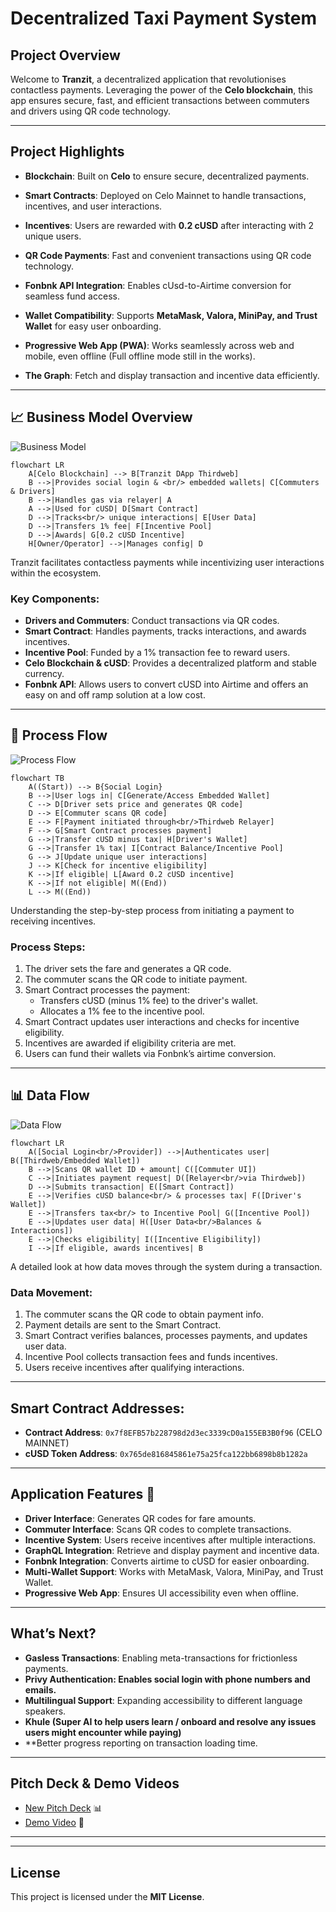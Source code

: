 # Decentralized Taxi Payment System

## **Project Overview**

Welcome to **Tranzit**, a decentralized application that revolutionises contactless payments. Leveraging the power of the **Celo blockchain**, this app ensures secure, fast, and efficient transactions between commuters and drivers using QR code technology.

---

## **Project Highlights**

- **Blockchain**: Built on **Celo** to ensure secure, decentralized payments.
- **Smart Contracts**: Deployed on Celo Mainnet to handle transactions, incentives, and user interactions.
- **Incentives**: Users are rewarded with **0.2 cUSD** after interacting with 2 unique users.
- **QR Code Payments**: Fast and convenient transactions using QR code technology.
- **Fonbnk API Integration**: Enables cUsd-to-Airtime conversion for seamless fund access.
- **Wallet Compatibility**: Supports **MetaMask, Valora, MiniPay, and Trust Wallet** for easy user onboarding.
- **Progressive Web App (PWA)**: Works seamlessly across web and mobile, even offline (Full offline mode still in the works).
- **The Graph**: Fetch and display transaction and incentive data efficiently.

  &#x20;

---

## 📈 **Business Model Overview**
![Business Model](images/BusinnessModel.png)
```mermaid
flowchart LR
    A[Celo Blockchain] --> B[Tranzit DApp Thirdweb]
    B -->|Provides social login & <br/> embedded wallets| C[Commuters & Drivers]
    B -->|Handles gas via relayer| A
    A -->|Used for cUSD| D[Smart Contract]
    D -->|Tracks<br/> unique interactions| E[User Data]
    D -->|Transfers 1% fee| F[Incentive Pool]
    D -->|Awards| G[0.2 cUSD Incentive]
    H[Owner/Operator] -->|Manages config| D

```

Tranzit facilitates contactless payments while incentivizing user interactions within the ecosystem.

### **Key Components:**

- **Drivers and Commuters**: Conduct transactions via QR codes.
- **Smart Contract**: Handles payments, tracks interactions, and awards incentives.
- **Incentive Pool**: Funded by a 1% transaction fee to reward users.
- **Celo Blockchain & cUSD**: Provides a decentralized platform and stable currency.
- **Fonbnk API**: Allows users to convert cUSD into Airtime and offers an easy on and off ramp solution at a low cost.

---

## 🔄 **Process Flow**
![Process Flow](images/Processflow.png)
```mermaid
flowchart TB
    A((Start)) --> B{Social Login}
    B -->|User logs in| C[Generate/Access Embedded Wallet]
    C --> D[Driver sets price and generates QR code]
    D --> E[Commuter scans QR code]
    E --> F[Payment initiated through<br/>Thirdweb Relayer]
    F --> G[Smart Contract processes payment]
    G -->|Transfer cUSD minus tax| H[Driver's Wallet]
    G -->|Transfer 1% tax| I[Contract Balance/Incentive Pool]
    G --> J[Update unique user interactions]
    J --> K[Check for incentive eligibility]
    K -->|If eligible| L[Award 0.2 cUSD incentive]
    K -->|If not eligible| M((End))
    L --> M((End))

```

Understanding the step-by-step process from initiating a payment to receiving incentives.

### **Process Steps:**

1. The driver sets the fare and generates a QR code.
2. The commuter scans the QR code to initiate payment.
3. Smart Contract processes the payment:
   - Transfers cUSD (minus 1% fee) to the driver's wallet.
   - Allocates a 1% fee to the incentive pool.
4. Smart Contract updates user interactions and checks for incentive eligibility.
5. Incentives are awarded if eligibility criteria are met.
6. Users can fund their wallets via Fonbnk’s airtime conversion.

---

## 📊 **Data Flow**
![Data Flow](images/Dataflow.png)
```mermaid
flowchart LR
    A([Social Login<br/>Provider]) -->|Authenticates user| B([Thirdweb/Embedded Wallet])
    B -->|Scans QR wallet ID + amount| C([Commuter UI])
    C -->|Initiates payment request| D([Relayer<br/>via Thirdweb])
    D -->|Submits transaction| E([Smart Contract])
    E -->|Verifies cUSD balance<br/> & processes tax| F([Driver's Wallet])
    E -->|Transfers tax<br/> to Incentive Pool| G([Incentive Pool])
    E -->|Updates user data| H([User Data<br/>Balances & Interactions])
    E -->|Checks eligibility| I([Incentive Eligibility])
    I -->|If eligible, awards incentives| B
```

A detailed look at how data moves through the system during a transaction.

### **Data Movement:**

1. The commuter scans the QR code to obtain payment info.
2. Payment details are sent to the Smart Contract.
3. Smart Contract verifies balances, processes payments, and updates user data.
4. Incentive Pool collects transaction fees and funds incentives.
5. Users receive incentives after qualifying interactions.

---

## **Smart Contract Addresses**:

- **Contract Address**: `0x7f8EFB57b228798d2d3ec3339cD0a155EB3B0f96` (CELO MAINNET)
- **cUSD Token Address**: `0x765de816845861e75a25fca122bb6898b8b1282a`

---

## **Application Features** 🌟

- **Driver Interface**: Generates QR codes for fare amounts.
- **Commuter Interface**: Scans QR codes to complete transactions.
- **Incentive System**: Users receive incentives after multiple interactions.
- **GraphQL Integration**: Retrieve and display payment and incentive data.
- **Fonbnk Integration**: Converts airtime to cUSD for easier onboarding.
- **Multi-Wallet Support**: Works with MetaMask, Valora, MiniPay, and Trust Wallet.
- **Progressive Web App**: Ensures UI accessibility even when offline.

---

## **What’s Next?**

- **Gasless Transactions**: Enabling meta-transactions for frictionless payments.
- **Privy Authentication: Enables social login with phone numbers and emails.**
- **Multilingual Support**: Expanding accessibility to different language speakers.
- **Khule (Super AI to help users learn / onboard and resolve any issues users might encounter while paying)**
- **Better progress reporting on transaction loading time.

---

## **Pitch Deck & Demo Videos**

- [New Pitch Deck](https://docs.google.com/presentation/d/1n6DtycvlVZmMjKasG2TDMJJAXryVE9MURMjI075zZbU/edit?usp=sharing) 📊
- [Demo Video](https://drive.google.com/file/d/1sUSVjUryNuVvwjmNhnyJK0ThjuIWZ1Id/view?usp=sharing) 🎥

---

---

## **License**

This project is licensed under the **MIT License**.

